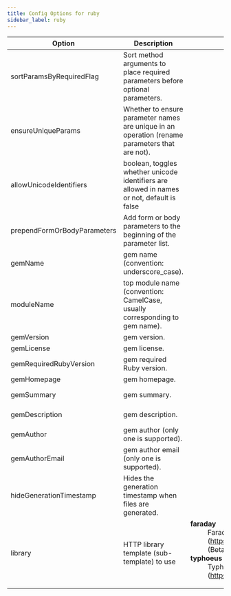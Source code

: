```yaml
---
title: Config Options for ruby
sidebar_label: ruby
---
```


| Option | Description | Values | Default |
| ------ | ----------- | ------ | ------- |
|sortParamsByRequiredFlag|Sort method arguments to place required parameters before optional parameters.| |true|
|ensureUniqueParams|Whether to ensure parameter names are unique in an operation (rename parameters that are not).| |true|
|allowUnicodeIdentifiers|boolean, toggles whether unicode identifiers are allowed in names or not, default is false| |false|
|prependFormOrBodyParameters|Add form or body parameters to the beginning of the parameter list.| |false|
|gemName|gem name (convention: underscore_case).| |openapi_client|
|moduleName|top module name (convention: CamelCase, usually corresponding to gem name).| |OpenAPIClient|
|gemVersion|gem version.| |1.0.0|
|gemLicense|gem license. | |unlicense|
|gemRequiredRubyVersion|gem required Ruby version. | |&gt;= 1.9|
|gemHomepage|gem homepage. | |http://org.openapitools|
|gemSummary|gem summary. | |A ruby wrapper for the REST APIs|
|gemDescription|gem description. | |This gem maps to a REST API|
|gemAuthor|gem author (only one is supported).| |null|
|gemAuthorEmail|gem author email (only one is supported).| |null|
|hideGenerationTimestamp|Hides the generation timestamp when files are generated.| |true|
|library|HTTP library template (sub-template) to use|<dl><dt>**faraday**</dt><dd>Faraday (https://github.com/lostisland/faraday) (Beta support)</dd><dt>**typhoeus**</dt><dd>Typhoeus &gt;= 1.0.1 (https://github.com/typhoeus/typhoeus)</dd><dl>|typhoeus|
